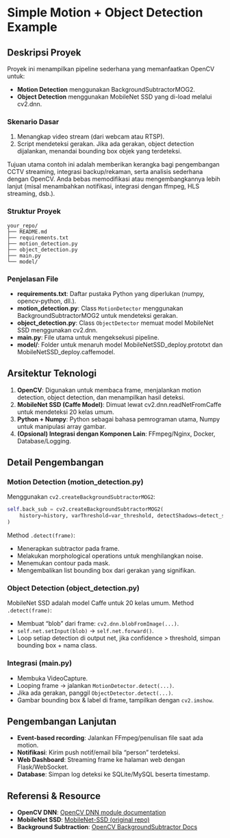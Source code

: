 # Simple Motion + Object Detection Example

## Deskripsi Proyek

Proyek ini menampilkan pipeline sederhana yang memanfaatkan OpenCV untuk:

- **Motion Detection** menggunakan BackgroundSubtractorMOG2.
- **Object Detection** menggunakan MobileNet SSD yang di-load melalui cv2.dnn.

### Skenario Dasar

1. Menangkap video stream (dari webcam atau RTSP).
2. Script mendeteksi gerakan. Jika ada gerakan, object detection dijalankan, menandai bounding box objek yang terdeteksi.

Tujuan utama contoh ini adalah memberikan kerangka bagi pengembangan CCTV streaming, integrasi backup/rekaman, serta analisis sederhana dengan OpenCV. Anda bebas memodifikasi atau mengembangkannya lebih lanjut (misal menambahkan notifikasi, integrasi dengan ffmpeg, HLS streaming, dsb.).

### Struktur Proyek

```
your_repo/
├── README.md
├── requirements.txt
├── motion_detection.py
├── object_detection.py
├── main.py
└── model/
```

### Penjelasan File

- **requirements.txt**: Daftar pustaka Python yang diperlukan (numpy, opencv-python, dll.).
- **motion_detection.py**: Class `MotionDetector` menggunakan BackgroundSubtractorMOG2 untuk mendeteksi gerakan.
- **object_detection.py**: Class `ObjectDetector` memuat model MobileNet SSD menggunakan cv2.dnn.
- **main.py**: File utama untuk mengeksekusi pipeline.
- **model/**: Folder untuk menaruh model MobileNetSSD_deploy.prototxt dan MobileNetSSD_deploy.caffemodel.

## Arsitektur Teknologi

1. **OpenCV**: Digunakan untuk membaca frame, menjalankan motion detection, object detection, dan menampilkan hasil deteksi.
2. **MobileNet SSD (Caffe Model)**: Dimuat lewat cv2.dnn.readNetFromCaffe untuk mendeteksi 20 kelas umum.
3. **Python + Numpy**: Python sebagai bahasa pemrograman utama, Numpy untuk manipulasi array gambar.
4. **(Opsional) Integrasi dengan Komponen Lain**: FFmpeg/Nginx, Docker, Database/Logging.

## Detail Pengembangan

### Motion Detection (motion_detection.py)

Menggunakan `cv2.createBackgroundSubtractorMOG2`:
```python
self.back_sub = cv2.createBackgroundSubtractorMOG2(
    history=history, varThreshold=var_threshold, detectShadows=detect_shadows
)
```
Method `.detect(frame)`:
- Menerapkan subtractor pada frame.
- Melakukan morphological operations untuk menghilangkan noise.
- Menemukan contour pada mask.
- Mengembalikan list bounding box dari gerakan yang signifikan.

### Object Detection (object_detection.py)

MobileNet SSD adalah model Caffe untuk 20 kelas umum.
Method `.detect(frame)`:
- Membuat “blob” dari frame: `cv2.dnn.blobFromImage(...)`.
- `self.net.setInput(blob)` → `self.net.forward()`.
- Loop setiap detection di output net, jika confidence > threshold, simpan bounding box + nama class.

### Integrasi (main.py)

- Membuka VideoCapture.
- Looping frame → jalankan `MotionDetector.detect(...)`.
- Jika ada gerakan, panggil `ObjectDetector.detect(...)`.
- Gambar bounding box & label di frame, tampilkan dengan `cv2.imshow`.

## Pengembangan Lanjutan

- **Event-based recording**: Jalankan FFmpeg/penulisan file saat ada motion.
- **Notifikasi**: Kirim push notif/email bila “person” terdeteksi.
- **Web Dashboard**: Streaming frame ke halaman web dengan Flask/WebSocket.
- **Database**: Simpan log deteksi ke SQLite/MySQL beserta timestamp.

## Referensi & Resource

- **OpenCV DNN**: [OpenCV DNN module documentation](https://docs.opencv.org/master/d6/d0f/group__dnn.html)
- **MobileNet SSD**: [MobileNet-SSD (original repo)](https://github.com/chuanqi305/MobileNet-SSD)
- **Background Subtraction**: [OpenCV BackgroundSubtractor Docs](https://docs.opencv.org/master/d1/dc5/tutorial_background_subtraction.html)
